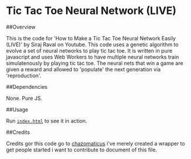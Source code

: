 Tic Tac Toe Neural Network (LIVE)
======


##Overview

This is the code for 'How to Make a Tic Tac Toe Neural Network Easily (LIVE)' by Siraj Raval on Youtube. This code uses a genetic algorithm to evolve a set of neural networks to play tic tac toe. It is written in pure javascript and uses Web Workers to have multiple neural networks train simulatenously by playing tic tac toe. The neural nets that win a game are given a reward and allowed to 'populate' the next generation via 'reproduction'.

##Dependencies

None. Pure JS.

##Usage

Run [`index.html`](https://chazomaticus.github.io/netttt/index.html) to see it in action.

##Credits

Credits gor this code go to [chazomaticus](https://github.com/chazomaticus) i've merely created a wrapper to get people started
i want to contribute to document of this file.
